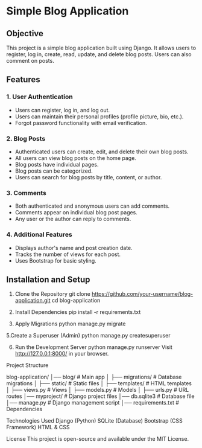 # Simple Blog Application

## Objective
This project is a simple blog application built using Django. It allows users to register, log in, create, read, update, and delete blog posts. Users can also comment on posts.

## Features

### 1. User Authentication
- Users can register, log in, and log out.
- Users can maintain their personal profiles (profile picture, bio, etc.).
- Forgot password functionality with email verification.

### 2. Blog Posts
- Authenticated users can create, edit, and delete their own blog posts.
- All users can view blog posts on the home page.
- Blog posts have individual pages.
- Blog posts can be categorized.
- Users can search for blog posts by title, content, or author.

### 3. Comments
- Both authenticated and anonymous users can add comments.
- Comments appear on individual blog post pages.
- Any user or the author can reply to comments.

### 4. Additional Features
- Displays author's name and post creation date.
- Tracks the number of views for each post.
- Uses Bootstrap for basic styling.

## Installation and Setup


 1. Clone the Repository
git clone https://github.com/your-username/blog-application.git
cd blog-application


3. Install Dependencies
pip install -r requirements.txt

4. Apply Migrations
python manage.py migrate


5.Create a Superuser (Admin)
python manage.py createsuperuser


6. Run the Development Server
python manage.py runserver
Visit http://127.0.0.1:8000/ in your browser.

Project Structure

blog-application/
│── blog/                   # Main app
│   ├── migrations/         # Database migrations
│   ├── static/             # Static files
│   ├── templates/          # HTML templates
│   ├── views.py            # Views
│   ├── models.py           # Models
│   ├── urls.py             # URL routes
│── myproject/              # Django project files
│── db.sqlite3              # Database file
│── manage.py               # Django management script
│── requirements.txt        # Dependencies


Technologies Used
Django (Python)
SQLite (Database)
Bootstrap (CSS Framework)
HTML & CSS



License
This project is open-source and available under the MIT License.
